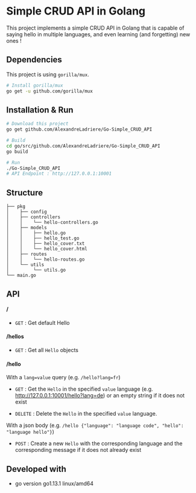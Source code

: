 # Simple CRUD API in Golang

This project implements a simple CRUD API in Golang that is capable of saying hello in multiple languages, and even learning (and forgetting) new ones !

## Dependencies

This project is using ```gorilla/mux```.
```bash
# Install gorilla/mux
go get -u github.com/gorilla/mux
```

## Installation & Run
```bash
# Download this project
go get github.com/AlexandreLadriere/Go-Simple_CRUD_API
```

```bash
# Build
cd go/src/github.com/AlexandreLadriere/Go-Simple_CRUD_API
go build
```

```bash
# Run
./Go-Simple_CRUD_API
# API Endpoint : http://127.0.0.1:10001
```

## Structure

```
├── pkg
│    ├── config
│    ├── controllers 
│    │    └── hello-controllers.go
│    ├── models 
│    │    ├── hello.go
│    │    ├── hello_test.go
│    │    ├── hello_cover.txt
│    │    └── hello_cover.html
│    ├── routes
│    │    └── hello-routes.go
│    └── utils 
│         └── utils.go
└── main.go
```

## API

#### /
* `GET` : Get default Hello

#### /hellos
* `GET` : Get all ```Hello``` objects

#### /hello
With a ```lang=value``` query (e.g. ```/hello?lang=fr```)
* `GET` : Get the ```Hello``` in the specified ```value``` language (e.g. http://127.0.0.1:10001/hello?lang=de) or an empty string if it does not exist

* `DELETE` : Delete the ```Hello``` in the specified ```value``` language.

With a json body (e.g. ```/hello {"language": "language code", "hello": "language hello"}```)

* `POST` : Create a new ```Hello``` with the corresponding language and the corresponding message if it does not already exist

#### 

## Developed with
  - go version go1.13.1 linux/amd64